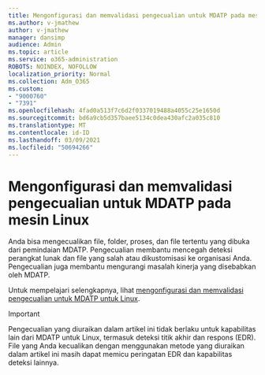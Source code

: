 ```yaml
---
title: Mengonfigurasi dan memvalidasi pengecualian untuk MDATP pada mesin Linux
ms.author: v-jmathew
author: v-jmathew
manager: dansimp
audience: Admin
ms.topic: article
ms.service: o365-administration
ROBOTS: NOINDEX, NOFOLLOW
localization_priority: Normal
ms.collection: Adm_O365
ms.custom:
- "9000760"
- "7391"
ms.openlocfilehash: 4fad0a513f7c6d2f0337019488a4055c25e1650d
ms.sourcegitcommit: bd6a9cb5d357baee5134c0dea430afc2a035c810
ms.translationtype: MT
ms.contentlocale: id-ID
ms.lasthandoff: 03/09/2021
ms.locfileid: "50694266"
---
```

# <a name="configure-and-validate-exclusions-for-mdatp-on-a-linux-machine"></a>Mengonfigurasi dan memvalidasi pengecualian untuk MDATP pada mesin Linux

Anda bisa mengecualikan file, folder, proses, dan file tertentu yang dibuka dari pemindaian MDATP. Pengecualian membantu mencegah deteksi perangkat lunak dan file yang salah atau dikustomisasi ke organisasi Anda. Pengecualian juga membantu mengurangi masalah kinerja yang disebabkan oleh MDATP.

Untuk mempelajari selengkapnya, lihat [mengonfigurasi dan memvalidasi pengecualian untuk MDATP untuk Linux](https://go.microsoft.com/fwlink/?linkid=2144517).

> [!IMPORTANT]
> Pengecualian yang diuraikan dalam artikel ini tidak berlaku untuk kapabilitas lain dari MDATP untuk Linux, termasuk deteksi titik akhir dan respons (EDR). File yang Anda kecualikan dengan menggunakan metode yang diuraikan dalam artikel ini masih dapat memicu peringatan EDR dan kapabilitas deteksi lainnya.
